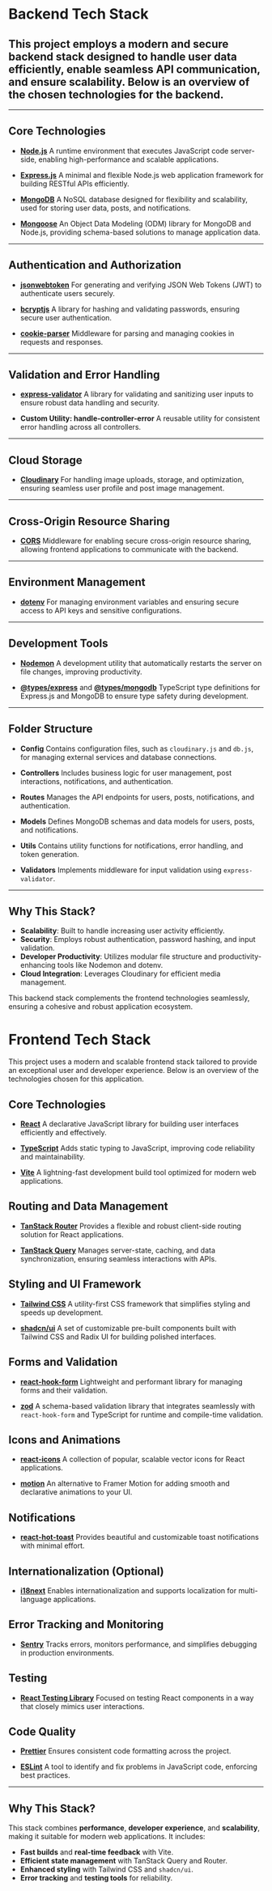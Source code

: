 # Backend Tech Stack

## This project employs a modern and secure backend stack designed to handle user data efficiently, enable seamless API communication, and ensure scalability. Below is an overview of the chosen technologies for the backend.

---

## Core Technologies

-   [**Node.js**](https://nodejs.org/)
    A runtime environment that executes JavaScript code server-side, enabling high-performance and scalable applications.

-   [**Express.js**](https://expressjs.com/)
    A minimal and flexible Node.js web application framework for building RESTful APIs efficiently.

-   [**MongoDB**](https://www.mongodb.com/)
    A NoSQL database designed for flexibility and scalability, used for storing user data, posts, and notifications.

-   [**Mongoose**](https://mongoosejs.com/)
    An Object Data Modeling (ODM) library for MongoDB and Node.js, providing schema-based solutions to manage application data.

---

## Authentication and Authorization

-   [**jsonwebtoken**](https://github.com/auth0/node-jsonwebtoken)
    For generating and verifying JSON Web Tokens (JWT) to authenticate users securely.

-   [**bcryptjs**](https://github.com/dcodeIO/bcrypt.js)
    A library for hashing and validating passwords, ensuring secure user authentication.

-   [**cookie-parser**](https://github.com/expressjs/cookie-parser)
    Middleware for parsing and managing cookies in requests and responses.

---

## Validation and Error Handling

-   [**express-validator**](https://express-validator.github.io/docs/)
    A library for validating and sanitizing user inputs to ensure robust data handling and security.

-   **Custom Utility: handle-controller-error**
    A reusable utility for consistent error handling across all controllers.

---

## Cloud Storage

-   [**Cloudinary**](https://cloudinary.com/)
    For handling image uploads, storage, and optimization, ensuring seamless user profile and post image management.

---

## Cross-Origin Resource Sharing

-   [**CORS**](https://github.com/expressjs/cors)
    Middleware for enabling secure cross-origin resource sharing, allowing frontend applications to communicate with the backend.

---

## Environment Management

-   [**dotenv**](https://github.com/motdotla/dotenv)
    For managing environment variables and ensuring secure access to API keys and sensitive configurations.

---

## Development Tools

-   [**Nodemon**](https://nodemon.io/)
    A development utility that automatically restarts the server on file changes, improving productivity.

-   [**@types/express**](https://www.npmjs.com/package/@types/express) and [**@types/mongodb**](https://www.npmjs.com/package/@types/mongodb)
    TypeScript type definitions for Express.js and MongoDB to ensure type safety during development.

---

## Folder Structure

-   **Config**
    Contains configuration files, such as `cloudinary.js` and `db.js`, for managing external services and database connections.

-   **Controllers**
    Includes business logic for user management, post interactions, notifications, and authentication.

-   **Routes**
    Manages the API endpoints for users, posts, notifications, and authentication.

-   **Models**
    Defines MongoDB schemas and data models for users, posts, and notifications.

-   **Utils**
    Contains utility functions for notifications, error handling, and token generation.

-   **Validators**
    Implements middleware for input validation using `express-validator`.

---

## Why This Stack?

-   **Scalability**: Built to handle increasing user activity efficiently.
-   **Security**: Employs robust authentication, password hashing, and input validation.
-   **Developer Productivity**: Utilizes modular file structure and productivity-enhancing tools like Nodemon and dotenv.
-   **Cloud Integration**: Leverages Cloudinary for efficient media management.

This backend stack complements the frontend technologies seamlessly, ensuring a cohesive and robust application ecosystem.

# **Frontend Tech Stack**

This project uses a modern and scalable frontend stack tailored to provide an exceptional user and developer experience. Below is an overview of the technologies chosen for this application.

## **Core Technologies**

-   **[React](https://reactjs.org/)**
    A declarative JavaScript library for building user interfaces efficiently and effectively.

-   **[TypeScript](https://www.typescriptlang.org/)**
    Adds static typing to JavaScript, improving code reliability and maintainability.

-   **[Vite](https://vitejs.dev/)**
    A lightning-fast development build tool optimized for modern web applications.

## **Routing and Data Management**

-   **[TanStack Router](https://tanstack.com/router)**
    Provides a flexible and robust client-side routing solution for React applications.

-   **[TanStack Query](https://tanstack.com/query/latest)**
    Manages server-state, caching, and data synchronization, ensuring seamless interactions with APIs.

## **Styling and UI Framework**

-   **[Tailwind CSS](https://tailwindcss.com/)**
    A utility-first CSS framework that simplifies styling and speeds up development.

-   **[shadcn/ui](https://ui.shadcn.dev/)**
    A set of customizable pre-built components built with Tailwind CSS and Radix UI for building polished interfaces.

## **Forms and Validation**

-   **[react-hook-form](https://react-hook-form.com/)**
    Lightweight and performant library for managing forms and their validation.

-   **[zod](https://zod.dev/)**
    A schema-based validation library that integrates seamlessly with `react-hook-form` and TypeScript for runtime and compile-time validation.

## **Icons and Animations**

-   **[react-icons](https://react-icons.github.io/react-icons/)**
    A collection of popular, scalable vector icons for React applications.

-   **[motion](https://motion.dev/)**
    An alternative to Framer Motion for adding smooth and declarative animations to your UI.

## **Notifications**

-   **[react-hot-toast](https://react-hot-toast.com/)**
    Provides beautiful and customizable toast notifications with minimal effort.

## **Internationalization (Optional)**

-   **[i18next](https://www.i18next.com/)**
    Enables internationalization and supports localization for multi-language applications.

## **Error Tracking and Monitoring**

-   **[Sentry](https://sentry.io/)**
    Tracks errors, monitors performance, and simplifies debugging in production environments.

## **Testing**

-   **[React Testing Library](https://testing-library.com/docs/react-testing-library/intro/)**
    Focused on testing React components in a way that closely mimics user interactions.

## **Code Quality**

-   **[Prettier](https://prettier.io/)**
    Ensures consistent code formatting across the project.

-   **[ESLint](https://eslint.org/)**
    A tool to identify and fix problems in JavaScript code, enforcing best practices.

---

## **Why This Stack?**

This stack combines **performance**, **developer experience**, and **scalability**, making it suitable for modern web applications. It includes:

-   **Fast builds** and **real-time feedback** with Vite.
-   **Efficient state management** with TanStack Query and Router.
-   **Enhanced styling** with Tailwind CSS and `shadcn/ui`.
-   **Error tracking** and **testing tools** for reliability.
